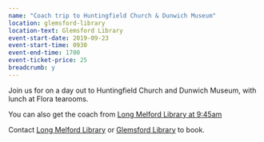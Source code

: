 ```yaml
---
name: "Coach trip to Huntingfield Church & Dunwich Museum"
location: glemsford-library
location-text: Glemsford Library
event-start-date: 2019-09-23
event-start-time: 0930
event-end-time: 1700
event-ticket-price: 25
breadcrumb: y
---
```


Join us for on a day out to Huntingfield Church and Dunwich Museum, with lunch at Flora tearooms.

You can also get the coach from [Long Melford Library at 9:45am](/events/long-melford-2019-09-23-coach-trip/)

Contact [Long Melford Library](/libraries/long-melford-library/) or [Glemsford Library](/libraries/glemsford-library/) to book.

